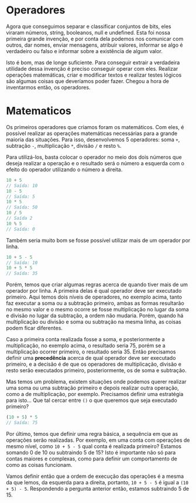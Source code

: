 # Operadores

Agora que conseguimos separar e classificar conjuntos de bits, eles viraram números, string, booleanos, null e undefined. Esta foi nossa primeira grande invenção, e por conta dela podemos nos comunicar com outros, dar nomes, enviar mensagens, atribuir valores, informar se algo é verdadeiro ou falso e informar sobre a existência de algum valor. 

Isto é bom, mas de longe suficiente. Para conseguir extrair a verdadeira utilidade dessa invenção é preciso conseguir operar com eles. Realizar operações matemáticas, criar e modificar textos e realizar testes lógicos são algumas coisas que deveríamos poder fazer. Chegou a hora de inventarmos então, os operadores.

# Matematicos

Os primeiros operadores que criamos foram os matemáticos. Com eles, é possível realizar as operações matemáticas necessárias para a grande maioria das situações. Para isso, desenvolvemos 5 operadores: soma `+`, subtração `-`, multiplicação `*`, divisão `/` e resto `%`.

Para utilizá-los, basta colocar o operador no meio dos dois números que deseja realizar a operação e o resultado será o número a esquerda com o efeito do operador utilizando o número a direita.

``` javascript
10 + 5
// Saída: 10
10 - 5
// Saída: 5
10 * 5
// Saída: 50
10 / 5
// Saída 2
10 % 5
// Saída: 0
```

Também seria muito bom se fosse possível utilizar mais de um operador por linha.

``` javascript
10 + 5 - 5
// Saída: 10
10 + 5 * 5
// Saída: 35
```

Porém, temos que criar algumas regras acerca de quando tiver mais de um operador por linha. A primeira delas é qual operador deve ser executado primeiro. Aqui temos dois níveis de operadores, no exemplo acima, tanto faz executar a soma ou a subtração primeiro, ambas as formas resultarão no mesmo valor e o mesmo ocorre se fosse multiplicação no lugar da soma e divisão no lugar da subtração, a ordem não mudaria. Porém, quando há multiplicação ou divisão e soma ou subtração na mesma linha, as coisas podem ficar diferentes.

Caso a primeira conta realizada fosse a soma, e posteriormente a multiplicação, no exemplo acima, o resultado seria 75, porém se a multiplicação ocorrer primeiro, o resultado seria 35. Então precisamos definir uma **precedência** acerca de qual operador deve ser executado primeiro, e a decisão é de que os operadores de multiplicação, divisão e resto serão executados primeiro, posteriormente, os de soma e subtração.

Mas temos um problema, existem situações onde podemos querer realizar uma soma ou uma subtração primeiro e depois realizar outra operação, como a de multiplicação, por exemplo. Precisamos definir uma estratégia para isto... Que tal cercar entre `()` o que queremos que seja executado primeiro?

``` javascript
(10 + 5) * 5
// Saída: 75
```

Por último, temos que definir uma regra básica, a sequência em que as operações serão realizadas. Por exemplo, em uma conta com operações de mesmo nível, como `10 + 5 - 5` qual conta é realizada primeiro? Estamos somando 0 de 10 ou subtraindo 5 de 15? Isto é importante não só para contas maiores e complexas, como para definir um comportamento de como as coisas funcionam.

Vamos definir então que a ordem de execução das operações é a mesma da que lemos, da esquerda para a direita, portanto, `10 + 5 - 5` é igual a `(10 + 5) - 5`. Respondendo a pergunta anterior então, estamos subtraindo 5 de 15.
